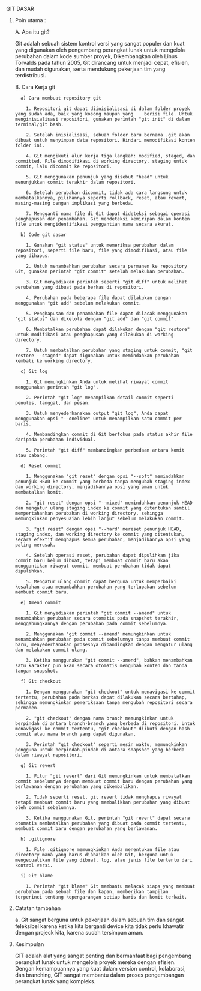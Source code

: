 GIT DASAR  

1) Poin utama :
   
   A. Apa itu git?
   
      Git adalah sebuah sistem kontrol versi yang sangat populer dan kuat yang digunakan oleh pengembang perangkat lunak untuk mengelola perubahan dalam kode sumber proyek, Dikembangkan oleh Linus Torvalds pada tahun 2005, Git dirancang untuk menjadi cepat, efisien, dan mudah digunakan, serta mendukung pekerjaan tim yang terdistribusi.

   B. Cara Kerja git

         a) Cara membuat repository git
 
           1. Repositori git dapat diinisialisasi di dalam folder proyek yang sudah ada, baik yang kosong maupun yang    berisi file. Untuk menginisialisasi repositori, gunakan perintah "git init" di dalam terminal/git bash.
           
           2. Setelah inisialisasi, sebuah folder baru bernama .git akan dibuat untuk menyimpan data repositori. Hindari memodifikasi konten folder ini.
           
           4. Git mengikuti alur kerja tiga langkah: modified, staged, dan committed. File dimodifikasi di working directory, staging untuk commit, lalu dicommit ke repositori.
           
           5. Git menggunakan penunjuk yang disebut "head" untuk menunjukkan commit terakhir dalam repositori.
           
           6. Setelah perubahan dicommit, tidak ada cara langsung untuk membatalkannya, pilihannya seperti rollback, reset, atau revert, masing-masing dengan implikasi yang berbeda.
  
           7. Mengganti nama file di Git dapat dideteksi sebagai operasi penghapusan dan penambahan. Git mendeteksi kemiripan dalam konten file untuk mengidentifikasi penggantian nama secara akurat.

         b) Code git dasar
       
           1. Gunakan "git status" untuk memeriksa perubahan dalam repositori, seperti file baru, file yang dimodifikasi, atau file yang dihapus.
           
           2. Untuk menambahkan perubahan secara permanen ke repository Git, gunakan perintah "git commit" setelah melakukan perubahan.
           
           3. Git menyediakan perintah seperti "git diff" untuk melihat perubahan yang dibuat pada berkas di repositori.
           
           4. Perubahan pada beberapa file dapat dilakukan dengan menggunakan "git add" sebelum melakukan commit.
           
           5. Penghapusan dan penambahan file dapat dilacak menggunakan "git status" dan dikelola dengan "git add" dan "git commit".
           
           6. Membatalkan perubahan dapat dilakukan dengan "git restore" untuk modifikasi atau penghapusan yang dilakukan di working directory.
  
           7. Untuk membatalkan perubahan yang staging untuk commit, "git restore --staged" dapat digunakan untuk memindahkan perubahan kembali ke working directory.

         c) Git log 

           1. Git memungkinkan Anda untuk melihat riwayat commit menggunakan perintah "git log".
           
           2. Perintah "git log" menampilkan detail commit seperti penulis, tanggal, dan pesan.
           
           3. Untuk menyederhanakan output "git log", Anda dapat menggunakan opsi "--oneline" untuk menampilkan satu commit per baris.
  
           4. Membandingkan commit di Git berfokus pada status akhir file daripada perubahan individual.
           
           5. Perintah "git diff" membandingkan perbedaan antara komit atau cabang.

         d) Reset commit

           1. Menggunakan "git reset" dengan opsi "--soft" memindahkan penunjuk HEAD ke commit yang berbeda tanpa mengubah staging index dan working directory, menjadikannya opsi yang aman untuk membatalkan komit.
          
           2. "git reset" dengan opsi "--mixed" memindahkan penunjuk HEAD dan mengatur ulang staging index ke commit yang ditentukan sambil mempertahankan perubahan di working directory, sehingga memungkinkan penyesuaian lebih lanjut sebelum melakukan commit.
          
           3. "git reset" dengan opsi "--hard" mereset penunjuk HEAD, staging index, dan working directory ke commit yang ditentukan, secara efektif menghapus semua perubahan, menjadikannya opsi yang paling merusak.
          
           4. Setelah operasi reset, perubahan dapat dipulihkan jika commit baru belum dibuat, tetapi membuat commit baru akan menggantikan riwayat commit, membuat perubahan tidak dapat dipulihkan.
          
           5. Mengatur ulang commit dapat berguna untuk memperbaiki kesalahan atau menambahkan perubahan yang terlupakan sebelum membuat commit baru.

         e) Amend commit

           1. Git menyediakan perintah "git commit --amend" untuk menambahkan perubahan secara otomatis pada snapshot terakhir, menggabungkannya dengan perubahan pada commit sebelumnya.
          
           2. Menggunakan "git commit --amend" memungkinkan untuk menambahkan perubahan pada commit sebelumnya tanpa membuat commit baru, menyederhanakan prosesnya dibandingkan dengan mengatur ulang dan melakukan commit ulang.
          
           3. Ketika menggunakan "git commit --amend", bahkan menambahkan satu karakter pun akan secara otomatis mengubah konten dan tanda tangan snapshot.
         
         f) Git checkout

           1. Dengan menggunakan "git checkout" untuk menavigasi ke commit tertentu, perubahan pada berkas dapat dilakukan secara bertahap, sehingga memungkinkan pemeriksaan tanpa mengubah repositori secara permanen.
          
           2. "git checkout" dengan nama branch memungkinkan untuk berpindah di antara branch-branch yang berbeda di repositori. Untuk menavigasi ke commit tertentu, "git checkout" diikuti dengan hash commit atau nama branch yang dapat digunakan.
          
           3. Perintah "git checkout" seperti mesin waktu, memungkinkan pengguna untuk berpindah-pindah di antara snapshot yang berbeda dalam riwayat repositori.

         g) Git revert

           1. Fitur "git revert" dari Git memungkinkan untuk membatalkan commit sebelumnya dengan membuat commit baru dengan perubahan yang berlawanan dengan perubahan yang dikembalikan.
          
           2. Tidak seperti reset, git revert tidak menghapus riwayat tetapi membuat commit baru yang membalikkan perubahan yang dibuat oleh commit sebelumnya.
          
           3. Ketika menggunakan Git, perintah "git revert" dapat secara otomatis membatalkan perubahan yang dibuat pada commit tertentu, membuat commit baru dengan perubahan yang berlawanan.
         
         h) .gitignore

           1. File .gitignore memungkinkan Anda menentukan file atau directory mana yang harus diabaikan oleh Git, berguna untuk mengecualikan file yang dibuat, log, atau jenis file tertentu dari kontrol versi.

         i) Git blame

           1. Perintah "git blame" Git membantu melacak siapa yang membuat perubahan pada sebuah file dan kapan, memberikan tampilan terperinci tentang kepengarangan setiap baris dan komit terkait.

2) Catatan tambahan
   
   a. Git sangat berguna untuk pekerjaan dalam sebuah tim dan sangat feleksibel karena ketika kita berganti device kita    tidak perlu khawatir dengan projeck kita, karena sudah tersimpan aman.

3) Kesimpulan

   GIT adalah alat yang sangat penting dan bermanfaat bagi pengembang perangkat lunak untuk mengelola 
proyek mereka dengan efisien. Dengan kemampuannya yang kuat dalam version control, kolaborasi, dan branching, GIT sangat membantu dalam proses pengembangan perangkat lunak yang kompleks.

 
 
   
